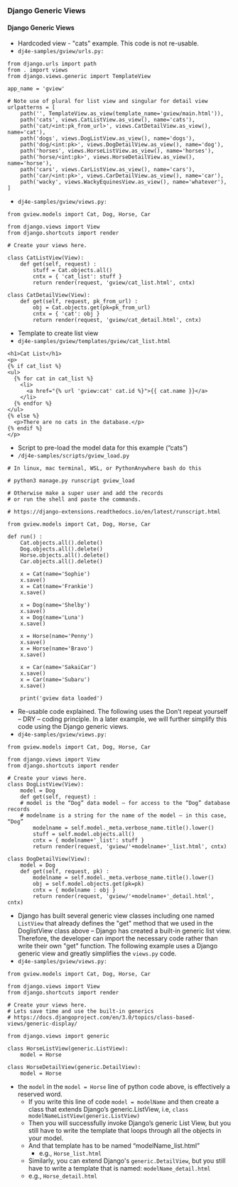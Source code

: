 ### Django Generic Views

#### Django Generic Views

-	Hardcoded view - "cats" example. This code is not re-usable.
-	`dj4e-samples/gview/urls.py:`
  ```
  from django.urls import path
  from . import views
  from django.views.generic import TemplateView

  app_name = 'gview'

  # Note use of plural for list view and singular for detail view
  urlpatterns = [
      path('', TemplateView.as_view(template_name='gview/main.html')),
      path('cats', views.CatListView.as_view(), name='cats'),
      path('cat/<int:pk_from_url>', views.CatDetailView.as_view(), name='cat'),
      path('dogs', views.DogListView.as_view(), name='dogs'),
      path('dog/<int:pk>', views.DogDetailView.as_view(), name='dog'),
      path('horses', views.HorseListView.as_view(), name='horses'),
      path('horse/<int:pk>', views.HorseDetailView.as_view(), name='horse'),
      path('cars', views.CarListView.as_view(), name='cars'),
      path('car/<int:pk>', views.CarDetailView.as_view(), name='car'),
      path('wacky', views.WackyEquinesView.as_view(), name='whatever'),
  ]
  ```
-	`dj4e-samples/gview/views.py:`
  ```
  from gview.models import Cat, Dog, Horse, Car

  from django.views import View
  from django.shortcuts import render

  # Create your views here.

  class CatListView(View):
      def get(self, request) :
          stuff = Cat.objects.all()
          cntx = { 'cat_list': stuff }
          return render(request, 'gview/cat_list.html', cntx)

  class CatDetailView(View):
      def get(self, request, pk_from_url) :
          obj = Cat.objects.get(pk=pk_from_url)
          cntx = { 'cat': obj }
          return render(request, 'gview/cat_detail.html', cntx)
  ```
-	Template to create list view
-	`dj4e-samples/gview/templates/gview/cat_list.html`
  ```
  <h1>Cat List</h1>
  <p>
  {% if cat_list %}
  <ul>
    {% for cat in cat_list %}
      <li>
        <a href="{% url 'gview:cat' cat.id %}">{{ cat.name }}</a>
      </li>
    {% endfor %}
  </ul>
  {% else %}
    <p>There are no cats in the database.</p>
  {% endif %}
  </p>
  ```
-	Script to pre-load the model data for this example (“cats”)
-	`/dj4e-samples/scripts/gview_load.py`
  ```
  # In linux, mac terminal, WSL, or PythonAnywhere bash do this

  # python3 manage.py runscript gview_load

  # Otherwise make a super user and add the records
  # or run the shell and paste the commands.

  # https://django-extensions.readthedocs.io/en/latest/runscript.html

  from gview.models import Cat, Dog, Horse, Car

  def run() :
      Cat.objects.all().delete()
      Dog.objects.all().delete()
      Horse.objects.all().delete()
      Car.objects.all().delete()

      x = Cat(name='Sophie')
      x.save()
      x = Cat(name='Frankie')
      x.save()

      x = Dog(name='Shelby')
      x.save()
      x = Dog(name='Luna')
      x.save()

      x = Horse(name='Penny')
      x.save()
      x = Horse(name='Bravo')
      x.save()

      x = Car(name='SakaiCar')
      x.save()
      x = Car(name='Subaru')
      x.save()

      print('gview data loaded')
  ```
-	Re-usable code explained. The following uses the Don’t repeat yourself – DRY – coding principle. In a later example, we will further simplify this code using the Django generic views.
-	`dj4e-samples/gview/views.py:`
  ```
  from gview.models import Cat, Dog, Horse, Car

  from django.views import View
  from django.shortcuts import render

  # Create your views here.
  class DogListView(View):
      model = Dog
      def get(self, request) :
      # model is the “Dog” data model – for access to the “Dog” database records
      # modelname is a string for the name of the model – in this case, “Dog”
          modelname = self.model._meta.verbose_name.title().lower()
          stuff = self.model.objects.all()
          cntx = { modelname+'_list': stuff }
          return render(request, 'gview/'+modelname+'_list.html', cntx)

  class DogDetailView(View):
      model = Dog
      def get(self, request, pk) :
          modelname = self.model._meta.verbose_name.title().lower()
          obj = self.model.objects.get(pk=pk)
          cntx = { modelname : obj }
          return render(request, 'gview/'+modelname+'_detail.html', cntx)
  ```
-	Django has built several generic view classes including one named `ListView` that already defines the "get" method that we used in the DoglistView class above – Django has created a built-in generic list view. Therefore, the developer can import the necessary code rather than write their own "get" function. The following example uses a Django generic view and greatly simplifies the `views.py` code.
-	`dj4e-samples/gview/views.py:`
  ```
  from gview.models import Cat, Dog, Horse, Car

  from django.views import View
  from django.shortcuts import render

  # Create your views here.
  # Lets save time and use the built-in generics
  # https://docs.djangoproject.com/en/3.0/topics/class-based-views/generic-display/

  from django.views import generic

  class HorseListView(generic.ListView):
      model = Horse

  class HorseDetailView(generic.DetailView):
      model = Horse
  ```
  -	the `model` in the `model = Horse` line of python code above, is effectively a reserved word.
    -	If you write this line of code
      `model = modelName`
      and then create a class that extends Django’s generic.ListView, i.e,
      `class modelNameListView(generic.ListView)`
    -	Then you will successfully invoke Django’s generic List View, but you still have to write the template that loops through all the objects in your model.
      -	And that template has to be named “modelName_list.html”
        - e.g., `Horse_list.html`
    -	Similarly, you can extend Django's `generic.DetailView`, but you still have to write a template that is named: `modelName_detail.html`
      -	e.g., `Horse_detail.html`
 
